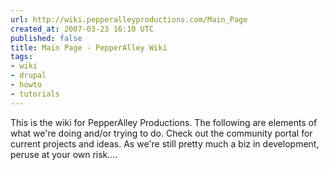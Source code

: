 ```yaml
---
url: http://wiki.pepperalleyproductions.com/Main_Page
created_at: 2007-03-23 16:10 UTC
published: false
title: Main Page - PepperAlley Wiki
tags:
- wiki
- drupal
- howto
- tutorials
---
```


This is the wiki for PepperAlley Productions. The following are elements of what we're doing and/or trying to do. Check out the community portal for current projects and ideas. As we're still pretty much a biz in development, peruse at your own risk....
